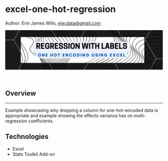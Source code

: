 # excel-one-hot-regression  

Author:  Erin James Wills, ejw.data@gmail.com  

![Regression](./images/one-hot-regression.png)  

<br>

## Overview  
<hr>  
Example showcasing why dropping a column for one-hot-encoded data is appropriate and example showing the effects variance has on multi-regression coefficients. 

<br>

## Technologies    
*  Excel
*  Stats Toolkit Add-on

<br>